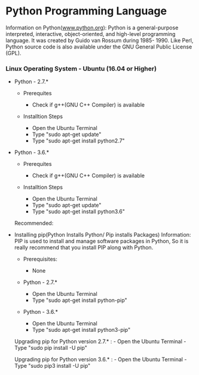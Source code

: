 # Python Programming Language

Information on Python(www.python.org):
	Python is a general-purpose interpreted, interactive, object-oriented, and high-level programming language. 
It was created by Guido van Rossum during 1985- 1990. Like Perl, Python source code is also available under the GNU 
General Public License (GPL).

### Linux Operating System - Ubuntu (16.04 or Higher)

- Python - 2.7.*
    - Prerequites 
       - Check if g++(GNU C++ Compiler) is available

    - Installtion Steps
       - Open the Ubuntu Terminal
       - Type "sudo apt-get update"
       - Type "sudo apt-get install python2.7"
 
- Python - 3.6.*
    - Prerequites 
       - Check if g++(GNU C++ Compiler) is available

    - Installtion Steps
       - Open the Ubuntu Terminal
       - Type "sudo apt-get update"
       - Type "sudo apt-get install python3.6"
   
   Recommended:
 - Installing pip(Python Installs Python/ Pip installs Packages)
 	Information:  PIP is used to install and manage software packages in Python, So it is really recommend that
 			     you install PIP along with Python.
 			    
 	- Prerequisites:
 		- None
 	
 	- Python - 2.7.*
 		- Open the Ubuntu Terminal
 		- Type "sudo apt-get install python-pip"
 		
 	- Python - 3.6.*
 		- Open the Ubuntu Terminal
 		- Type "sudo apt-get install python3-pip"
 	
 	Upgrading pip for Python version 2.7.* :
 		- Open the Ubuntu Terminal
 		- Type "sudo pip install -U pip"
 	
 	Upgrading pip for Python version 3.6.* :
 		- Open the Ubuntu Terminal
 		- Type "sudo pip3 install -U pip"
